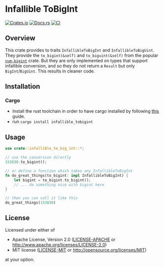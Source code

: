# Infallible ToBigInt

[![Crates.io](https://img.shields.io/crates/v/infallible_tobigint.svg)](https://crates.io/crates/infallible_tobigint)
[![Docs.rs](https://docs.rs/infallible_tobigint/badge.svg)](https://docs.rs/infallible_tobigint)
[![CI](https://github.com/Amelit-Nexus/infallible_tobigint/actions/workflows/rust.yml/badge.svg)](https://github.com/Amelit-Nexus/infallible_tobigint/actions)

## Overview

This crate provides to traits `InfallibleToBigInt` and `InfallibleToBigUint`. They provide the `to_bigint(&self)` and
`to_biguint(&self)` from the popular [`num-bigint`](https://github.com/rust-num/num-bigint) crate. But they are only
implemented on types that support infallible conversion, and so they do not return a `Result` but only
`BigInt`/`BigUint`. This results in cleaner code.

## Installation

### Cargo

* Install the rust toolchain in order to have cargo installed by following
  [this](https://www.rust-lang.org/tools/install) guide.
* run `cargo install infallible_tobigint`

## Usage
```rust
use crate::infallible_to_big_int::*;

// use the conversion directly
153830.to_bigint();

// or define a function which takes any InfallibleToBigInt
fn do_great_things(to_bigint: impl InfallibleToBigInt) {
    let bigint = to_bigint.to_bigint();
    // ... do something nice with bigint here
}

// then you can call it like this
do_great_things(153830)
```

## License

Licensed under either of

 * Apache License, Version 2.0
   ([LICENSE-APACHE](LICENSE-APACHE) or http://www.apache.org/licenses/LICENSE-2.0)
 * MIT license
   ([LICENSE-MIT](LICENSE-MIT) or http://opensource.org/licenses/MIT)

at your option.
